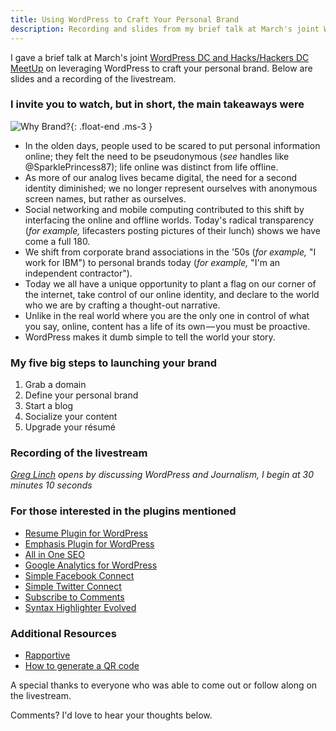 ```yaml
---
title: Using WordPress to Craft Your Personal Brand
description: Recording and slides from my brief talk at March's joint WordCampDC and Hacks/Hackers DC MeetUp on leveraging WordPress to craft your personal brand.
---
```


I gave a brief talk at March's joint [WordPress DC and Hacks/Hackers DC MeetUp](http://www.meetup.com/wordpressdc/events/16178194/) on leveraging WordPress to craft your personal brand. Below are slides and a recording of the livestream.

### I invite you to watch, but in short, the main takeaways were

![Why Brand?](https://ben.balter.com/wp-content/uploads/2011/03/branding-300x224.png "Why Brand?"){: .float-end .ms-3 }

* In the olden days, people used to be scared to put personal information online; they felt the need to be pseudonymous (*see* handles like @SparklePrincess87); life online was distinct from life offline.
* As more of our analog lives became digital, the need for a second identity diminished; we no longer represent ourselves with anonymous screen names, but rather as ourselves.
* Social networking and mobile computing contributed to this shift by interfacing the online and offline worlds. Today's radical transparency (*for example,* lifecasters posting pictures of their lunch) shows we have come a full 180.
* We shift from corporate brand associations in the '50s (*for example,* "I work for IBM") to personal brands today (*for example,* "I'm an independent contractor").
* Today we all have a unique opportunity to plant a flag on our corner of the internet, take control of our online identity, and declare to the world who we are by crafting a thought-out narrative.
* Unlike in the real world where you are the only one in control of what you say, online, content has a life of its own — you must be proactive.
* WordPress makes it dumb simple to tell the world your story.

### My five big steps to launching your brand

1. Grab a domain
2. Define your personal brand
3. Start a blog
4. Socialize your content
5. Upgrade your résumé

### Recording of the livestream

*[Greg Linch](http://www.greglinch.com/) opens by discussing WordPress and Journalism, I begin at 30 minutes 10 seconds*

### For those interested in the plugins mentioned

* [Resume Plugin for WordPress](https://ben.balter.com/2010/09/12/wordpress-resume-plugin/ "WordPress Resume Plugin")
* [Emphasis Plugin for WordPress](https://ben.balter.com/2011/01/11/wordpress-emphasis-plugin/ "WordPress Emphasis Plugin: Highlight and Permalink Text")
* [All in One SEO](http://wordpress.org/extend/plugins/all-in-one-seo-pack/)
* [Google Analytics for WordPress](http://yoast.com/wordpress/google-analytics/)
* [Simple Facebook Connect](http://ottopress.com/wordpress-plugins/simple-facebook-connect/)
* [Simple Twitter Connect](http://ottopress.com/wordpress-plugins/simple-twitter-connect/)
* [Subscribe to Comments](http://wordpress.org/plugins/subscribe-to-comments/)
* [Syntax Highlighter Evolved](http://wordpress.org/plugins/syntaxhighlighter/)

### Additional Resources

* [Rapportive](http://rapportive.com/)
* [How to generate a QR code](http://thenextweb.com/socialmedia/2010/10/13/bit-ly-now-lets-you-add-qr-codes-to-links-in-seconds/)

A special thanks to everyone who was able to come out or follow along on the livestream.

Comments? I'd love to hear your thoughts below.
